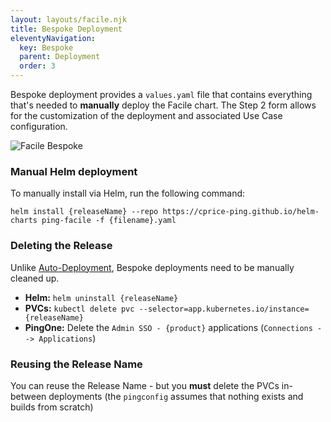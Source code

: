 ```yaml
---
layout: layouts/facile.njk
title: Bespoke Deployment
eleventyNavigation:
  key: Bespoke
  parent: Deployment
  order: 3
---
```


Bespoke deployment provides a `values.yaml` file that contains everything that's needed to **manually** deploy the Facile chart.
The Step 2 form allows for the customization of the deployment and associated Use Case configuration.

![Facile Bespoke](https://cdn.glitch.com/6f32d434-43ae-4e29-b7fe-c327613b6a03%2FFacile%20-%20Bespoke.png?v=1627398553555)

### Manual Helm deployment

To manually install via Helm, run the following command:

`helm install {releaseName} --repo https://cprice-ping.github.io/helm-charts ping-facile -f {filename}.yaml`

### Deleting the Release

Unlike [Auto-Deployment](./auto.md), Bespoke deployments need to be manually cleaned up.

- **Helm:** `helm uninstall {releaseName}`
- **PVCs:** `kubectl delete pvc --selector=app.kubernetes.io/instance={releaseName}`
- **PingOne:** Delete the `Admin SSO - {product}` applications (`Connections --> Applications`)

### Reusing the Release Name

You can reuse the Release Name - but you **must** delete the PVCs in-between deployments (the `pingconfig` assumes that nothing exists and builds from scratch)
